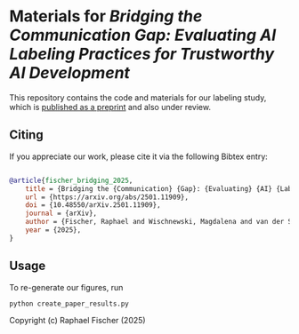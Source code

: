 # Materials for *Bridging the Communication Gap: Evaluating AI Labeling Practices for Trustworthy AI Development*

This repository contains the code and materials for our labeling study, which is [published as a preprint](https://arxiv.org/abs/2501.11909) and also under review.

## Citing

If you appreciate our work, please cite it via the following Bibtex entry:
```bibtex

@article{fischer_bridging_2025,
	title = {Bridging the {Communication} {Gap}: {Evaluating} {AI} {Labeling} {Practices} for {Trustworthy} {AI} {Development}},
	url = {https://arxiv.org/abs/2501.11909},
	doi = {10.48550/arXiv.2501.11909},
	journal = {arXiv},
	author = {Fischer, Raphael and Wischnewski, Magdalena and van der Staay, Alexander and Poitz, Katharina and Janiesch, Christian and Liebig, Thomas},
	year = {2025},
}
```

## Usage

To re-generate our figures, run

```bash
python create_paper_results.py
```

Copyright (c) Raphael Fischer (2025)